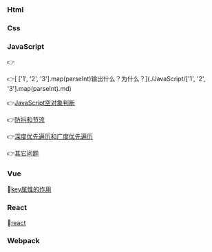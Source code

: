 ### Html

### Css

### JavaScript

👉

👉[ ['1', '2', '3']\.map\(parseInt\)输出什么？为什么？](./JavaScript/['1', '2', '3'].map(parseInt).md) 

👉[JavaScript空对象判断](./JavaScript/空对象判断.md)

👉[防抖和节流](./JavaScript/防抖和节流.md)

👉[深度优先遍历和广度优先遍历](./JavaScript/深度优先遍历和广度优先遍历.md)

👉[其它问题](./JavaScript/other.md)

### Vue

💪[key属性的作用](./vue.md)

### React

🤜[react](./react.md)

### Webpack